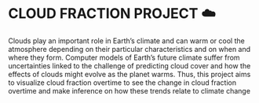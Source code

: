 # CLOUD FRACTION PROJECT ☁️


Clouds play an important role in Earth’s climate and can warm or cool the atmosphere depending on their particular characteristics and on when and where they form. Computer models of Earth’s future climate suffer from uncertainties linked to the challenge of predicting cloud cover and how the effects of clouds might evolve as the planet warms. Thus, this project aims to visualize cloud fraction overtime to see the change in cloud fraction overtime and make inference on how these trends relate to climate change

